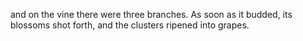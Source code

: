 and on the vine there were three branches. As soon as it budded, its blossoms shot forth, and the clusters ripened into grapes.
